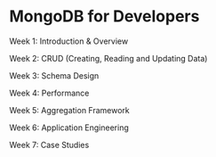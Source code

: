 MongoDB for Developers
=====

Week 1: Introduction & Overview

Week 2: CRUD (Creating, Reading and Updating Data)

Week 3: Schema Design

Week 4: Performance

Week 5: Aggregation Framework 

Week 6: Application Engineering

Week 7: Case Studies 


